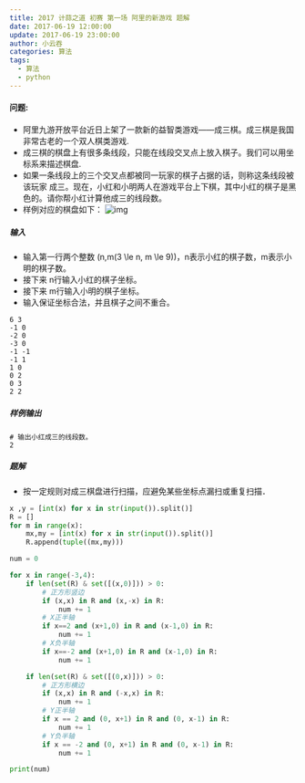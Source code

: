 ```yaml
---
title: 2017 计蒜之道 初赛 第一场 阿里的新游戏 题解
date: 2017-06-19 12:00:00
update: 2017-06-19 23:00:00
author: 小云吞
categories: 算法
tags: 
  - 算法
  - python 
---
```


#### 问题:

- 阿里九游开放平台近日上架了一款新的益智类游戏——成三棋。成三棋是我国非常古老的一个双人棋类游戏.
- 成三棋的棋盘上有很多条线段，只能在线段交叉点上放入棋子。我们可以用坐标系来描述棋盘.
- 如果一条线段上的三个交叉点都被同一玩家的棋子占据的话，则称这条线段被该玩家 成三。现在，小红和小明两人在游戏平台上下棋，其中小红的棋子是黑色的。请你帮小红计算他成三的线段数。
- 样例对应的棋盘如下：
![img](three_chess.jpg)
##### 输入
- 输入第一行两个整数 \(n,m(3 \le n, m \le 9)\)，n表示小红的棋子数，m表示小明的棋子数。
- 接下来 n行输入小红的棋子坐标。
- 接下来 m行输入小明的棋子坐标。
- 输入保证坐标合法，并且棋子之间不重合。
```
6 3
-1 0
-2 0
-3 0
-1 -1
-1 1
1 0
0 2
0 3
2 2
```
##### 样例输出
```
# 输出小红成三的线段数。
2
```

##### 题解
- 按一定规则对成三棋盘进行扫描，应避免某些坐标点漏扫或重复扫描．
```python
x ,y = [int(x) for x in str(input()).split()]
R = []
for m in range(x):
    mx,my = [int(x) for x in str(input()).split()]
    R.append(tuple((mx,my)))

num = 0

for x in range(-3,4):
    if len(set(R) & set([(x,0)])) > 0:
        # 正方形竖边
        if (x,x) in R and (x,-x) in R:
            num += 1
        # X正半轴
        if x==2 and (x+1,0) in R and (x-1,0) in R:
            num += 1
        # X负半轴
        if x==-2 and (x+1,0) in R and (x-1,0) in R:
            num += 1

    if len(set(R) & set([(0,x)])) > 0:
        # 正方形横边
        if (x,x) in R and (-x,x) in R:
            num += 1
        # Y正半轴
        if x == 2 and (0, x+1) in R and (0, x-1) in R:
            num += 1
        # Y负半轴
        if x == -2 and (0, x+1) in R and (0, x-1) in R:
            num += 1

print(num)
```